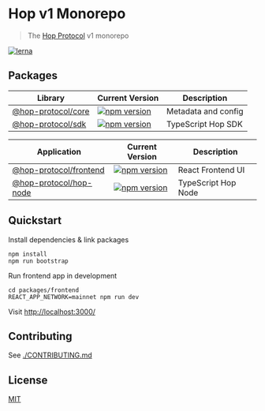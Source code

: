 # Hop v1 Monorepo

> The [Hop Protocol](https://hop.exchange/) v1 monorepo

[![lerna](https://img.shields.io/badge/maintained%20with-lerna-cc00ff.svg)](https://lerna.js.org/)

## Packages

| Library                                                       | Current Version                                                                                                                                   | Description                                 |
| ------------------------------------------------------------- | ------------------------------------------------------------------------------------------------------------------------------------------------- | ------------------------------------------- |
| [@hop-protocol/core](packages/core)                             | [![npm version](https://badge.fury.io/js/%40hop-protocol%2Fcore.svg)](https://badge.fury.io/js/)                                                   | Metadata and config                         |
| [@hop-protocol/sdk](packages/sdk)                             | [![npm version](https://badge.fury.io/js/%40hop-protocol%2Fsdk.svg)](https://badge.fury.io/js/)                                                   | TypeScript Hop SDK                          |


| Application                                                   | Current Version                                                                                                                                   | Description                                 |
| ------------------------------------------------------------- | ------------------------------------------------------------------------------------------------------------------------------------------------- | ------------------------------------------- |
| [@hop-protocol/frontend](packages/frontend)                   | [![npm version](https://badge.fury.io/js/%40hop-protocol%2Ffrontend.svg)](https://badge.fury.io/js/%40hop-protocol%2Ffrontend)                    | React Frontend UI                           |
| [@hop-protocol/hop-node](packages/hop-node)                   | [![npm version](https://badge.fury.io/js/%40hop-protocol%2Fhop-node.svg)](https://badge.fury.io/js/%40hop-protocol%2Fhop-node)                    | TypeScript Hop Node                         |

## Quickstart

Install dependencies & link packages

    npm install
    npm run bootstrap

Run frontend app in development

    cd packages/frontend
    REACT_APP_NETWORK=mainnet npm run dev

Visit [http://localhost:3000/](http://localhost:3000/)

## Contributing

See [./CONTRIBUTING.md](./CONTRIBUTING.md)

## License

[MIT](LICENSE)
